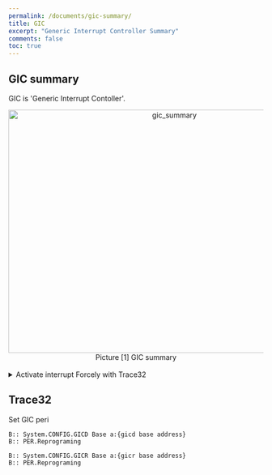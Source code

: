 ```yaml
---
permalink: /documents/gic-summary/
title: GIC
excerpt: "Generic Interrupt Controller Summary"
comments: false
toc: true
---
```


## GIC summary

GIC is 'Generic Interrupt Contoller'.<br>

<div style="text-align: center;">
  <img src="/documents/images/gic/gic_summary.png" alt="gic_summary" width="640" height="480"><br>
  <span style="{{ site.img }}">Picture [1] GIC summary</span>
</div>
<br>

<details>
  <summary>Activate interrupt Forcely with Trace32</summary>
  <p>
    Write Target interrupt status register in <span style="{{ site.code }}">ISPENDR(base + 0x200)</span><br>
    The <span style="{{ site.code }}">ICPENDR(base + 0x280)</span> is mirrored to the ISPENDR.<br>
    <br>

    If you write <span style="{{ site.code }}">0x101</span> on <span style="{{ site.code }}">ISPENDR</span> to force interrupts 32 and 34,<br>
    <U>you <B>should not write</B> <span style="{{ site.code }}">0x100</span> on <span style="{{ site.code }}">ISPENDR</span></U> to clear interrupt 32.<br>
    <U><span style="{{ site.code }}">0x100</span> <B>should be used</B> for <span style="{{ site.code }}">ICPENDR</span></U> .<br>
    <br>

    If your development environment is an environment<br>
    where you can toggle the interrupt polarity,(e.g. PIC .. programmable interrupt controller)<br>
    <span style="{{ site.code }}">You can do interrupt set/clear just by toggling the polarity</span> .<br>
  </p>
</details>

## Trace32

Set GIC peri
```
B:: System.CONFIG.GICD Base a:{gicd base address}
B:: PER.Reprograming
```
```
B:: System.CONFIG.GICR Base a:{gicr base address}
B:: PER.Reprograming
```
<br>
